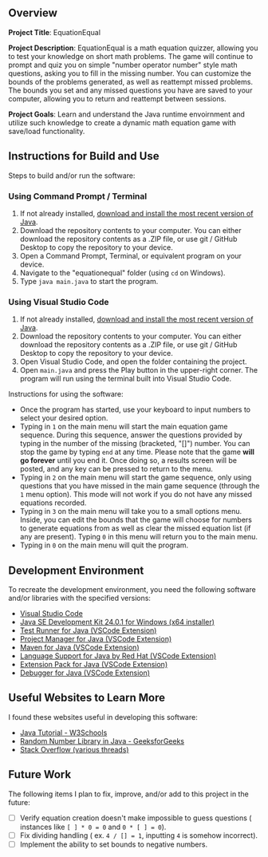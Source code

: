 ## Overview

**Project Title**: EquationEqual

**Project Description**: EquationEqual is a math equation quizzer, allowing you to test your knowledge on short math problems. The game will continue to prompt and quiz you on simple "number operator number" style math questions, asking you to fill in the missing number. You can customize the bounds of the problems generated, as well as reattempt missed problems. The bounds you set and any missed questions you have are saved to your computer, allowing you to return and reattempt between sessions.

**Project Goals**: Learn and understand the Java runtime envoirnment and utilize such knowledge to create a dynamic math equation game with save/load functionality.

## Instructions for Build and Use

Steps to build and/or run the software:

### Using Command Prompt / Terminal
1. If not already installed, [download and install the most recent version of Java](https://www.java.com/en/download/windows_manual.jsp).
2. Download the repository contents to your computer. You can either download the repository contents as a .ZIP file, or use git / GitHub Desktop to copy the repository to your device.
3. Open a Command Prompt, Terminal, or equivalent program on your device.
4. Navigate to the "equationequal" folder (using `cd` on Windows).
5. Type `java main.java` to start the program.

### Using Visual Studio Code
1. If not already installed, [download and install the most recent version of Java](https://www.java.com/en/download/windows_manual.jsp).
2. Download the repository contents to your computer. You can either download the repository contents as a .ZIP file, or use git / GitHub Desktop to copy the repository to your device.
3. Open Visual Studio Code, and open the folder containing the project.
4. Open `main.java` and press the Play button in the upper-right corner. The program will run using the terminal built into Visual Studio Code.

Instructions for using the software:

* Once the program has started, use your keyboard to input numbers to select your desired option. 
* Typing in `1` on the main menu will start the main equation game sequence. During this sequence, answer the questions provided by typing in the number of the missing (bracketed, "[]") number. You can stop the game by typing `end` at any time. Please note that the game **will go forever** until you end it. Once doing so, a results screen will be posted, and any key can be pressed to return to the menu.
* Typing in `2` on the main menu will start the game sequence, only using questions that you have missed in the main game sequence (through the `1` menu option). This mode will not work if you do not have any missed equations recorded.
* Typing in `3` on the main menu will take you to a small options menu. Inside, you can edit the bounds that the game will choose for numbers to generate equations from as well as clear the missed equation list (if any are present). Typing `0` in this menu will return you to the main menu.
* Typing in `0` on the main menu will quit the program.

## Development Environment 

To recreate the development environment, you need the following software and/or libraries with the specified versions:

* [Visual Studio Code](https://code.visualstudio.com/)
* [Java SE Development Kit 24.0.1 for Windows (x64 installer)](https://www.oracle.com/java/technologies/downloads/?er=221886#jdk24-windows)
* [Test Runner for Java (VSCode Extension)](https://marketplace.visualstudio.com/items/?itemName=vscjava.vscode-java-test)
* [Project Manager for Java (VSCode Extension)](https://marketplace.visualstudio.com/items/?itemName=vscjava.vscode-java-dependency)
* [Maven for Java (VSCode Extension)](https://marketplace.visualstudio.com/items/?itemName=vscjava.vscode-maven)
* [Language Support for Java by Red Hat (VSCode Extension)](https://marketplace.visualstudio.com/items/?itemName=redhat.java)
* [Extension Pack for Java (VSCode Extension)](https://marketplace.visualstudio.com/items/?itemName=vscjava.vscode-java-pack) 
* [Debugger for Java (VSCode Extension)](https://marketplace.visualstudio.com/items/?itemName=vscjava.vscode-java-debug) 

## Useful Websites to Learn More

I found these websites useful in developing this software:

* [Java Tutorial - W3Schools](https://www.w3schools.com/java/default.asp)
* [Random Number Library in Java - GeeksforGeeks](https://www.geeksforgeeks.org/generating-random-numbers-in-java/)
* [Stack Overflow (various threads)](https://stackoverflow.com/questions)

## Future Work

The following items I plan to fix, improve, and/or add to this project in the future:

* [ ] Verify equation creation doesn't make impossible to guess questions ( instances like `[ ] * 0 = 0` and `0 * [ ] = 0`).
* [ ] Fix dividing handling ( ex. `4 / [] = 1`, inputting `4` is somehow incorrect).
* [ ] Implement the ability to set bounds to negative numbers.
